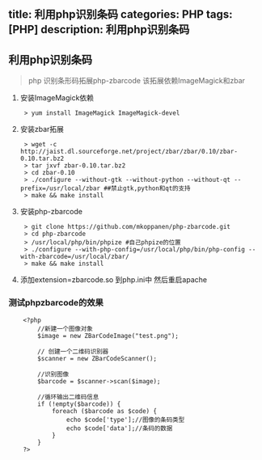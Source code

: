 title: 利用php识别条码
categories: PHP
tags: [PHP]
description: 利用php识别条码
---

## 利用php识别条码

>php 识别条形码拓展php-zbarcode 该拓展依赖ImageMagick和zbar

<!--more-->

1. 安装ImageMagick依赖


		> yum install ImageMagick ImageMagick-devel


2. 安装zbar拓展


        > wget -c http://jaist.dl.sourceforge.net/project/zbar/zbar/0.10/zbar-0.10.tar.bz2
		> tar jxvf zbar-0.10.tar.bz2
		> cd zbar-0.10
		> ./configure --without-gtk --without-python --without-qt --prefix=/usr/local/zbar ##禁止gtk,python和qt的支持
		> make && make install



3. 安装php-zbarcode


		> git clone https://github.com/mkoppanen/php-zbarcode.git 
		> cd php-zbarcode
		> /usr/local/php/bin/phpize #自己phpize的位置
		> ./configure --with-php-config=/usr/local/php/bin/php-config --with-zbarcode=/usr/local/zbar/
		> make && make install


4. 添加extension=zbarcode.so 到php.ini中 然后重启apache

### 测试phpzbarcode的效果

		<?php  
		    //新建一个图像对象  
		    $image = new ZBarCodeImage("test.png");  
		  
		    // 创建一个二维码识别器  
		    $scanner = new ZBarCodeScanner();  
		  
		    //识别图像  
		    $barcode = $scanner->scan($image);  
		  
		    //循环输出二维码信息  
		    if (!empty($barcode)) {  
		        foreach ($barcode as $code) {  
		            echo $code['type'];//图像的条码类型
					echo $code['data'];//条码的数据 
		        }  
		    }  
		?>  

	
